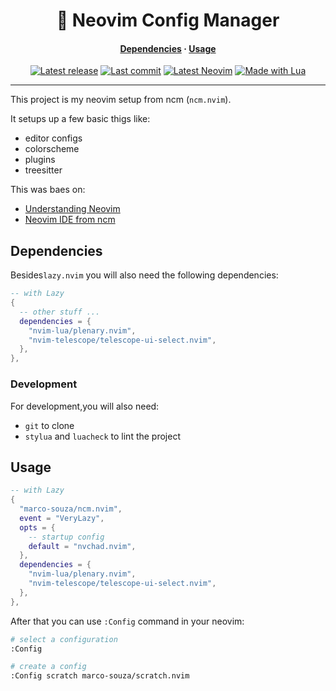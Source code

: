 <h1 align="center">🐙 Neovim Config Manager</h1>
<div>
  <h4 align="center">
    <a href="#dependencies">Dependencies</a> ·
    <a href="#usage">Usage</a>
  </h4>
</div>
<div align="center">
  <a href="https://github.com/marco-souza/ncm.nvim/releases/latest"
    ><img
      alt="Latest release"
      src="https://img.shields.io/github/v/release/marco-souza/ncm.nvim?style=for-the-badge&logo=starship&logoColor=D9E0EE&labelColor=302D41&&color=d9b3ff&include_prerelease&sort=semver"
  /></a>
  <a href="https://github.com/marco-souza/ncm.nvim/pulse"
    ><img
      alt="Last commit"
      src="https://img.shields.io/github/last-commit/marco-souza/ncm.nvim?style=for-the-badge&logo=github&logoColor=D9E0EE&labelColor=302D41&color=9fdf9f"
  /></a>
  <a href="https://github.com/neovim/neovim/releases/latest"
    ><img
      alt="Latest Neovim"
      src="https://img.shields.io/github/v/release/neovim/neovim?style=for-the-badge&logo=neovim&logoColor=D9E0EE&label=Neovim&labelColor=302D41&color=99d6ff&sort=semver"
  /></a>
  <a href="http://www.lua.org/"
    ><img
      alt="Made with Lua"
      src="https://img.shields.io/badge/Built%20with%20Lua-grey?style=for-the-badge&logo=lua&logoColor=D9E0EE&label=Lua&labelColor=302D41&color=b3b3ff"
  /></a>
</div>
<hr />

This project is my neovim setup from ncm (`ncm.nvim`).

It setups up a few basic thigs like:

- editor configs
- colorscheme
- plugins
- treesitter

This was baes on:

- [Understanding Neovim](https://www.youtube.com/watch?v=87AXw9Quy9U&list=PLx2ksyallYzW4WNYHD9xOFrPRYGlntAft)
- [Neovim IDE from ncm](https://www.youtube.com/watch?v=ctH-a-1eUME&list=PLhoH5vyxr6Qq41NFL4GvhFp-WLd5xzIzZ)

## Dependencies

Besides`lazy.nvim` you will also need the following dependencies:

```lua
-- with Lazy
{
  -- other stuff ...
  dependencies = {
    "nvim-lua/plenary.nvim",
    "nvim-telescope/telescope-ui-select.nvim",
  },
},
```

### Development

For development,you will also need:

- `git` to clone
- `stylua` and `luacheck` to lint the project

## Usage

```lua
-- with Lazy
{
  "marco-souza/ncm.nvim",
  event = "VeryLazy",
  opts = {
    -- startup config
    default = "nvchad.nvim",
  },
  dependencies = {
    "nvim-lua/plenary.nvim",
    "nvim-telescope/telescope-ui-select.nvim",
  },
},
```

After that you can use `:Config` command in your neovim:

```sh
# select a configuration
:Config

# create a config
:Config scratch marco-souza/scratch.nvim
```
